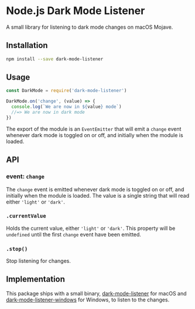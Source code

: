 # Node.js Dark Mode Listener

A small library for listening to dark mode changes on macOS Mojave.

## Installation

```sh
npm install --save dark-mode-listener
```

## Usage

```js
const DarkMode = require('dark-mode-listener')

DarkMode.on('change', (value) => {
  console.log(`We are now in ${value} mode`)
  //=> We are now in dark mode
})
```

The export of the module is an `EventEmitter` that will emit a `change` event whenever dark mode is toggled on or off, and initially when the module is loaded.

## API

### event: `change`

The `change` event is emitted whenever dark mode is toggled on or off, and initially when the module is loaded. The value is a single string that will read either `'light'` or `'dark'`.

### `.currentValue`

Holds the current value, either `'light'` or `'dark'`. This property will be `undefined` until the first `change` event have been emitted.

### `.stop()`

Stop listening for changes.

## Implementation

This package ships with a small binary, [dark-mode-listener](https://github.com/LinusU/DarkModeListener) for macOS and [dark-mode-listener-windows](https://github.com/flostellbrink/dark-mode-listener-windows) for Windows, to listen to the changes.
